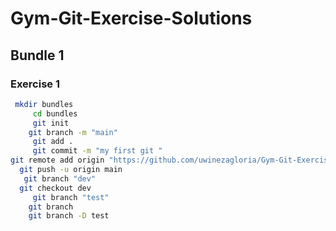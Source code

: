 # Gym-Git-Exercise-Solutions
## Bundle 1
### Exercise 1
``` bash
 mkdir bundles
     cd bundles
     git init
    git branch -m "main"
     git add .
     git commit -m "my first git "
git remote add origin "https://github.com/uwinezagloria/Gym-Git-Exercise-Solutions.git"
  git push -u origin main
   git branch "dev"
  git checkout dev
     git branch "test"
    git branch
    git branch -D test